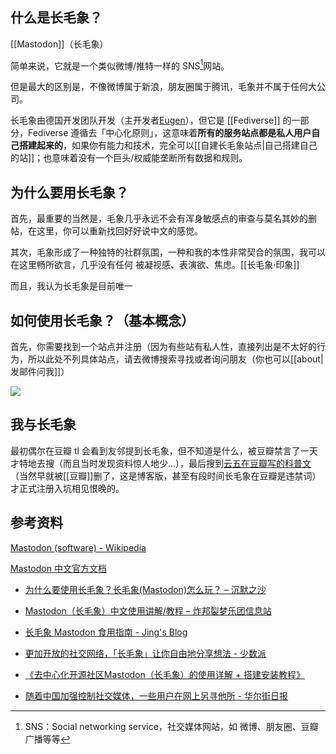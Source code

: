 ---
---

## 什么是长毛象？

[[Mastodon]]（长毛象）

简单来说，它就是一个类似微博/推特一样的 SNS[^1]网站。

但是最大的区别是，不像微博属于新浪，朋友圈属于腾讯，毛象并不属于任何大公司。

长毛象由德国开发团队开发（主开发者[Eugen](https://mastodon.social/@Gargron)），但它是 [[Fediverse]] 的一部分，Fediverse 遵循去「中心化原则」，这意味着**所有的服务站点都是私人用户自己搭建起来的**，如果你有能力和技术，完全可以[[自建长毛象站点|自己搭建自己的站]]；也意味着没有一个巨头/权威能垄断所有数据和规则。


## 为什么要用长毛象？

首先，最重要的当然是，毛象几乎永远不会有浑身敏感点的审查与莫名其妙的删帖，在这里，你可以重新找回好好说中文的感觉。

其次，毛象形成了一种独特的社群氛围，一种和我的本性非常契合的氛围，我可以在这里畅所欲言，几乎没有任何 被凝视感、表演欲、焦虑。[[长毛象·印象]]

而且，我认为长毛象是目前唯一

## 如何使用长毛象？（基本概念）

首先，你需要找到一个站点并注册（因为有些站有私人性，直接列出是不太好的行为，所以此处不列具体站点，请去微博搜索寻找或者询问朋友（你也可以[[about|发邮件问我]]）

![](https://picture-guan.oss-cn-hangzhou.aliyuncs.com/20220815123956.png)


## 我与长毛象

最初偶尔在豆瓣 tl 会看到友邻提到长毛象，但不知道是什么，被豆瓣禁言了一天才特地去搜（而且当时发现资料惊人地少…），最后搜到[云五在豆瓣写的科普文](https://yukieyun.net/nonsense/mastodon-benefits-and-how-to/)（当然早就被[[豆瓣]]删了，这是博客版，甚至有段时间长毛象在豆瓣是违禁词）才正式注册入坑相见恨晚的。



## 参考资料
[Mastodon (software) - Wikipedia](https://en.wikipedia.org/wiki/Mastodon_ (software))

[Mastodon 中文官方文档](https://docs.joinmastodon.org/zh-cn/)

- [为什么要使用长毛象？长毛象(Mastodon)怎么玩？ – 沉默之沙](https://yukieyun.net/nonsense/mastodon-benefits-and-how-to/)
- [Mastodon（长毛象）中文使用讲解/教程 – 炸邦裂梦乐团信息站](https://home.bangdream.space/mastodon-use/)  
- [长毛象 Mastodon 食用指南 - Jing's Blog](https://jings.blog/misc/how-to-use-mastodon.html)  
-   [更加开放的社交网络，「长毛象」让你自由地分享想法 - 少数派](https://sspai.com/post/46868) 
-   [《去中心化开源社区Mastodon（长毛象）的使用详解 + 搭建安装教程》](https://blog.ysoup.org/tech/Mastodon.html)    

- [随着中国加强控制社交媒体，一些用户在网上另寻他所 - 华尔街日报](https://cn.wsj.com/amp/articles/%E9%9A%8F%E7%9D%80%E4%B8%AD%E5%9B%BD%E5%8A%A0%E5%BC%BA%E6%8E%A7%E5%88%B6%E7%A4%BE%E4%BA%A4%E5%AA%92%E4%BD%93-%E4%B8%80%E4%BA%9B%E7%94%A8%E6%88%B7%E5%9C%A8%E7%BD%91%E4%B8%8A%E5%8F%A6%E5%AF%BB%E4%BB%96%E6%89%80-11659699907)


[^1]: SNS：Social networking service，社交媒体网站，如 微博、朋友圈、豆瓣广播等等